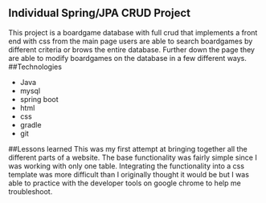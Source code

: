 ## Individual Spring/JPA CRUD Project
This project is a boardgame database with full crud that implements a front end with css from the main page users are able to search boardgames by different criteria or brows the entire database. Further down the page they are able to modify boardgames on the database in a few different ways.
##Technologies
* Java
* mysql
* spring boot
* html
* css
* gradle
* git

##Lessons learned
This was my first attempt at bringing together all the different parts of a website. The base functionality was fairly simple since I was working with only one table. Integrating the functionality into a css template was more difficult than I originally thought it would be but I was able to practice with the developer tools on google chrome to help me troubleshoot.